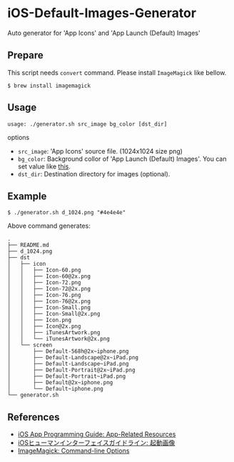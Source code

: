 iOS-Default-Images-Generator
============================

Auto generator for 'App Icons' and 'App Launch (Default) Images'

## Prepare

This script needs `convert` command.  Please install `ImageMagick` like bellow.

```
$ brew install imagemagick
```

## Usage

```
usage: ./generator.sh src_image bg_color [dst_dir]
```

options

- `src_image`: 'App Icons' source file. (1024x1024 size png)
- `bg_color`:  Background collor of 'App Launch (Default) Images'. You can set value like [this](http://www.imagemagick.org/script/command-line-options.php#fill).
- `dst_dir`: Destination directory for images (optional).

## Example

```
$ ./generator.sh d_1024.png "#4e4e4e"
```

Above command generates:

```
.
├── README.md
├── d_1024.png
├── dst
│   ├── icon
│   │   ├── Icon-60.png
│   │   ├── Icon-60@2x.png
│   │   ├── Icon-72.png
│   │   ├── Icon-72@2x.png
│   │   ├── Icon-76.png
│   │   ├── Icon-76@2x.png
│   │   ├── Icon-Small.png
│   │   ├── Icon-Small@2x.png
│   │   ├── Icon.png
│   │   ├── Icon@2x.png
│   │   ├── iTunesArtwork.png
│   │   └── iTunesArtwork@2x.png
│   └── screen
│       ├── Default-568h@2x~iphone.png
│       ├── Default-Landscape@2x~iPad.png
│       ├── Default-Landscape~iPad.png
│       ├── Default-Portrait@2x~iPad.png
│       ├── Default-Portrait~iPad.png
│       ├── Default@2x~iphone.png
│       └── Default~iphone.png
└── generator.sh
```

## References

- [iOS App Programming Guide: App-Related Resources](https://developer.apple.com/library/ios/documentation/iphone/conceptual/iphoneosprogrammingguide/App-RelatedResources/App-RelatedResources.html)
- [iOSヒューマンインターフェイスガイドライン: 起動画像](https://developer.apple.com/jp/devcenter/ios/library/documentation/userexperience/conceptual/mobilehig/LaunchImages/LaunchImages.html)
- [ImageMagick: Command-line Options](http://www.imagemagick.org/script/command-line-options.php#fill)


